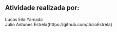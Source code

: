 ##

## Atividade realizada por:
<p>
Lucas Eiki Yamada</br>
Júlio Antunes Estrela(https://github.com/JulioEstrela)
</p>
